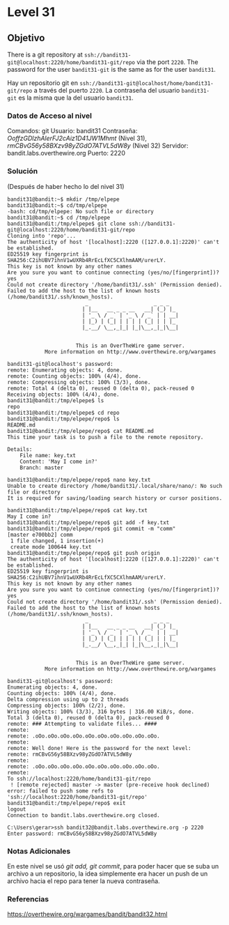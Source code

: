 # Level 31
## Objetivo
There is a git repository at `ssh://bandit31-git@localhost:2220/home/bandit31-git/repo` via the port `2220`. The password for the user `bandit31-git` is the same as for the user `bandit31`.

Hay un repositorio git en `ssh://bandit31-git@localhost/home/bandit31-git/repo` a través del puerto `2220`. La contraseña del usuario `bandit31-git` es la misma que la del usuario `bandit31`.
### Datos de Acceso al nivel
Comandos: git
Usuario: bandit31
Contraseña: *OoffzGDlzhAlerFJ2cAiz1D41JW1Mhmt* (Nivel 31), *rmCBvG56y58BXzv98yZGdO7ATVL5dW8y* (Nivel 32)
Servidor: bandit.labs.overthewire.org
Puerto: 2220
### Solución
(Después de haber hecho lo del nivel 31)
```
bandit31@bandit:~$ mkdir /tmp/elpepe
bandit31@bandit:~$ cd/tmp/elpepe
-bash: cd/tmp/elpepe: No such file or directory
bandit31@bandit:~$ cd /tmp/elpepe
bandit31@bandit:/tmp/elpepe$ git clone ssh://bandit31-git@localhost:2220/home/bandit31-git/repo
Cloning into 'repo'...
The authenticity of host '[localhost]:2220 ([127.0.0.1]:2220)' can't be established.
ED25519 key fingerprint is SHA256:C2ihUBV7ihnV1wUXRb4RrEcLfXC5CXlhmAAM/urerLY.
This key is not known by any other names
Are you sure you want to continue connecting (yes/no/[fingerprint])? yes
Could not create directory '/home/bandit31/.ssh' (Permission denied).
Failed to add the host to the list of known hosts (/home/bandit31/.ssh/known_hosts).
                         _                     _ _ _
                        | |__   __ _ _ __   __| (_) |_
                        | '_ \ / _` | '_ \ / _` | | __|
                        | |_) | (_| | | | | (_| | | |_
                        |_.__/ \__,_|_| |_|\__,_|_|\__|


                      This is an OverTheWire game server.
            More information on http://www.overthewire.org/wargames

bandit31-git@localhost's password:
remote: Enumerating objects: 4, done.
remote: Counting objects: 100% (4/4), done.
remote: Compressing objects: 100% (3/3), done.
remote: Total 4 (delta 0), reused 0 (delta 0), pack-reused 0
Receiving objects: 100% (4/4), done.
bandit31@bandit:/tmp/elpepe$ ls
repo
bandit31@bandit:/tmp/elpepe$ cd repo
bandit31@bandit:/tmp/elpepe/repo$ ls
README.md
bandit31@bandit:/tmp/elpepe/repo$ cat README.md
This time your task is to push a file to the remote repository.

Details:
    File name: key.txt
    Content: 'May I come in?'
    Branch: master

bandit31@bandit:/tmp/elpepe/repo$ nano key.txt
Unable to create directory /home/bandit31/.local/share/nano/: No such file or directory
It is required for saving/loading search history or cursor positions.

bandit31@bandit:/tmp/elpepe/repo$ cat key.txt
May I come in?
bandit31@bandit:/tmp/elpepe/repo$ git add -f key.txt
bandit31@bandit:/tmp/elpepe/repo$ git commit -m "comm"
[master e700bb2] comm
 1 file changed, 1 insertion(+)
 create mode 100644 key.txt
bandit31@bandit:/tmp/elpepe/repo$ git push origin
The authenticity of host '[localhost]:2220 ([127.0.0.1]:2220)' can't be established.
ED25519 key fingerprint is SHA256:C2ihUBV7ihnV1wUXRb4RrEcLfXC5CXlhmAAM/urerLY.
This key is not known by any other names
Are you sure you want to continue connecting (yes/no/[fingerprint])? yes
Could not create directory '/home/bandit31/.ssh' (Permission denied).
Failed to add the host to the list of known hosts (/home/bandit31/.ssh/known_hosts).
                         _                     _ _ _
                        | |__   __ _ _ __   __| (_) |_
                        | '_ \ / _` | '_ \ / _` | | __|
                        | |_) | (_| | | | | (_| | | |_
                        |_.__/ \__,_|_| |_|\__,_|_|\__|


                      This is an OverTheWire game server.
            More information on http://www.overthewire.org/wargames

bandit31-git@localhost's password:
Enumerating objects: 4, done.
Counting objects: 100% (4/4), done.
Delta compression using up to 2 threads
Compressing objects: 100% (2/2), done.
Writing objects: 100% (3/3), 316 bytes | 316.00 KiB/s, done.
Total 3 (delta 0), reused 0 (delta 0), pack-reused 0
remote: ### Attempting to validate files... ####
remote:
remote: .oOo.oOo.oOo.oOo.oOo.oOo.oOo.oOo.oOo.oOo.
remote:
remote: Well done! Here is the password for the next level:
remote: rmCBvG56y58BXzv98yZGdO7ATVL5dW8y
remote:
remote: .oOo.oOo.oOo.oOo.oOo.oOo.oOo.oOo.oOo.oOo.
remote:
To ssh://localhost:2220/home/bandit31-git/repo
 ! [remote rejected] master -> master (pre-receive hook declined)
error: failed to push some refs to 'ssh://localhost:2220/home/bandit31-git/repo'
bandit31@bandit:/tmp/elpepe/repo$ exit
logout
Connection to bandit.labs.overthewire.org closed.

C:\Users\gerar>ssh bandit32@bandit.labs.overthewire.org -p 2220
Enter password: rmCBvG56y58BXzv98yZGdO7ATVL5dW8y
```
### Notas Adicionales
En este nivel se usó *git add, git commit*, para poder hacer que se suba un archivo a un repositorio, la idea simplemente era hacer un push de un archivo hacia el repo para tener la nueva contraseña.
### Referencias
https://overthewire.org/wargames/bandit/bandit32.html